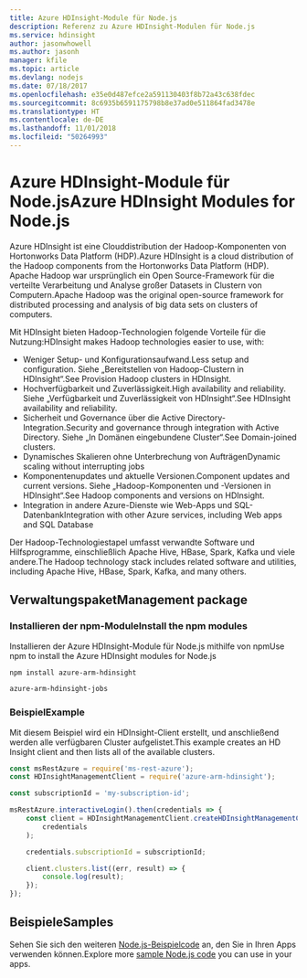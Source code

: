 ```yaml
---
title: Azure HDInsight-Module für Node.js
description: Referenz zu Azure HDInsight-Modulen für Node.js
ms.service: hdinsight
author: jasonwhowell
ms.author: jasonh
manager: kfile
ms.topic: article
ms.devlang: nodejs
ms.date: 07/18/2017
ms.openlocfilehash: e35e0d487efce2a591130403f8b72a43c638fdec
ms.sourcegitcommit: 8c6935b6591175798b8e37ad0e511864fad3478e
ms.translationtype: HT
ms.contentlocale: de-DE
ms.lasthandoff: 11/01/2018
ms.locfileid: "50264993"
---
```

# <a name="azure-hdinsight-modules-for-nodejs"></a><span data-ttu-id="88414-103">Azure HDInsight-Module für Node.js</span><span class="sxs-lookup"><span data-stu-id="88414-103">Azure HDInsight Modules for Node.js</span></span>

<span data-ttu-id="88414-104">Azure HDInsight ist eine Clouddistribution der Hadoop-Komponenten von Hortonworks Data Platform (HDP).</span><span class="sxs-lookup"><span data-stu-id="88414-104">Azure HDInsight is a cloud distribution of the Hadoop components from the Hortonworks Data Platform (HDP).</span></span> <span data-ttu-id="88414-105">Apache Hadoop war ursprünglich ein Open Source-Framework für die verteilte Verarbeitung und Analyse großer Datasets in Clustern von Computern.</span><span class="sxs-lookup"><span data-stu-id="88414-105">Apache Hadoop was the original open-source framework for distributed processing and analysis of big data sets on clusters of computers.</span></span>

<span data-ttu-id="88414-106">Mit HDInsight bieten Hadoop-Technologien folgende Vorteile für die Nutzung:</span><span class="sxs-lookup"><span data-stu-id="88414-106">HDInsight makes Hadoop technologies easier to use, with:</span></span>
- <span data-ttu-id="88414-107">Weniger Setup- und Konfigurationsaufwand.</span><span class="sxs-lookup"><span data-stu-id="88414-107">Less setup and configuration.</span></span> <span data-ttu-id="88414-108">Siehe „Bereitstellen von Hadoop-Clustern in HDInsight“.</span><span class="sxs-lookup"><span data-stu-id="88414-108">See Provision Hadoop clusters in HDInsight.</span></span>
- <span data-ttu-id="88414-109">Hochverfügbarkeit und Zuverlässigkeit.</span><span class="sxs-lookup"><span data-stu-id="88414-109">High availability and reliability.</span></span> <span data-ttu-id="88414-110">Siehe „Verfügbarkeit und Zuverlässigkeit von HDInsight“.</span><span class="sxs-lookup"><span data-stu-id="88414-110">See HDInsight availability and reliability.</span></span>
- <span data-ttu-id="88414-111">Sicherheit und Governance über die Active Directory-Integration.</span><span class="sxs-lookup"><span data-stu-id="88414-111">Security and governance through integration with Active Directory.</span></span> <span data-ttu-id="88414-112">Siehe „In Domänen eingebundene Cluster“.</span><span class="sxs-lookup"><span data-stu-id="88414-112">See Domain-joined clusters.</span></span>
- <span data-ttu-id="88414-113">Dynamisches Skalieren ohne Unterbrechung von Aufträgen</span><span class="sxs-lookup"><span data-stu-id="88414-113">Dynamic scaling without interrupting jobs</span></span>
- <span data-ttu-id="88414-114">Komponentenupdates und aktuelle Versionen.</span><span class="sxs-lookup"><span data-stu-id="88414-114">Component updates and current versions.</span></span> <span data-ttu-id="88414-115">Siehe „Hadoop-Komponenten und -Versionen in HDInsight“.</span><span class="sxs-lookup"><span data-stu-id="88414-115">See Hadoop components and versions on HDInsight.</span></span>
- <span data-ttu-id="88414-116">Integration in andere Azure-Dienste wie Web-Apps und SQL-Datenbank</span><span class="sxs-lookup"><span data-stu-id="88414-116">Integration with other Azure services, including Web apps and SQL Database</span></span>

<span data-ttu-id="88414-117">Der Hadoop-Technologiestapel umfasst verwandte Software und Hilfsprogramme, einschließlich Apache Hive, HBase, Spark, Kafka und viele andere.</span><span class="sxs-lookup"><span data-stu-id="88414-117">The Hadoop technology stack includes related software and utilities, including Apache Hive, HBase, Spark, Kafka, and many others.</span></span> 

## <a name="management-package"></a><span data-ttu-id="88414-118">Verwaltungspaket</span><span class="sxs-lookup"><span data-stu-id="88414-118">Management package</span></span>

### <a name="install-the-npm-modules"></a><span data-ttu-id="88414-119">Installieren der npm-Module</span><span class="sxs-lookup"><span data-stu-id="88414-119">Install the npm modules</span></span>

<span data-ttu-id="88414-120">Installieren der Azure HDInsight-Module für Node.js mithilfe von npm</span><span class="sxs-lookup"><span data-stu-id="88414-120">Use npm to install the Azure HDInsight modules for Node.js</span></span>

```bash
npm install azure-arm-hdinsight
```

```bash
azure-arm-hdinsight-jobs
```

### <a name="example"></a><span data-ttu-id="88414-121">Beispiel</span><span class="sxs-lookup"><span data-stu-id="88414-121">Example</span></span> 

<span data-ttu-id="88414-122">Mit diesem Beispiel wird ein HDInsight-Client erstellt, und anschließend werden alle verfügbaren Cluster aufgelistet.</span><span class="sxs-lookup"><span data-stu-id="88414-122">This example creates an HD Insight client and then lists all of the available clusters.</span></span> 

```javascript
const msRestAzure = require('ms-rest-azure');
const HDInsightManagementClient = require('azure-arm-hdinsight');

const subscriptionId = 'my-subscription-id';

msRestAzure.interactiveLogin().then(credentials => {
    const client = HDInsightManagementClient.createHDInsightManagementClient(
        credentials
    );

    credentials.subscriptionId = subscriptionId;

    client.clusters.list((err, result) => {
        console.log(result);
    });
});
```

## <a name="samples"></a><span data-ttu-id="88414-123">Beispiele</span><span class="sxs-lookup"><span data-stu-id="88414-123">Samples</span></span>

<span data-ttu-id="88414-124">Sehen Sie sich den weiteren [Node.js-Beispielcode](https://azure.microsoft.com/resources/samples/?platform=nodejs) an, den Sie in Ihren Apps verwenden können.</span><span class="sxs-lookup"><span data-stu-id="88414-124">Explore more [sample Node.js code](https://azure.microsoft.com/resources/samples/?platform=nodejs) you can use in your apps.</span></span>

